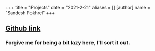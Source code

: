+++
title = "Projects"
date = "2021-2-21"
aliases = []
[author]
  name = "Sandesh Pokhrel"
+++


## [Github link](https://github.com/sandeshpokhrel54)
### Forgive me for being a bit lazy here, I'll sort it out.